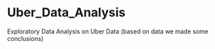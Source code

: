 # Uber_Data_Analysis
Exploratory Data Analysis on Uber Data (based on data we made some conclusions)
